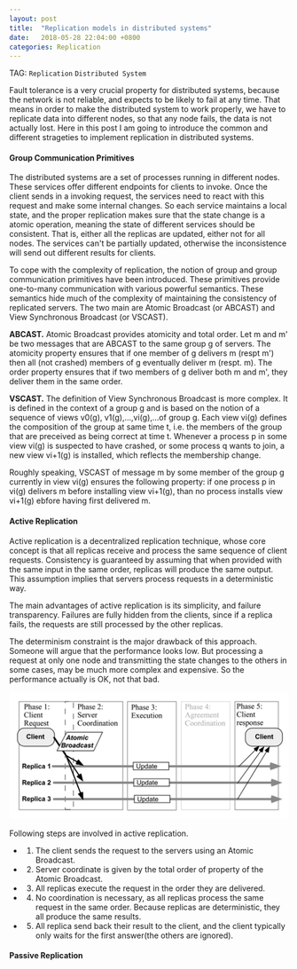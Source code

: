 ```yaml
---
layout: post
title:  "Replication models in distributed systems"
date:   2018-05-28 22:04:00 +0800
categories: Replication
---
```

TAG: `Replication` `Distributed System`

Fault tolerance is a very crucial property for distributed systems, because the network is not reliable, and expects to be likely to fail at any time. That means in order to make the distributed system to work properly, we have to replicate data into different nodes, so that any node fails, the data is not actually lost. Here in this post I am going to introduce the common and different strageties to implement replication in distributed systems.

#### Group Communication Primitives

The distributed systems are a set of processes running in different nodes. These services offer different endpoints for clients to invoke. Once the client sends in a invoking request, the services need to react with this request and make some internal changes. So each service maintains a local state, and the proper replication makes sure that the state change is a atomic operation, meaning the state of different services should be consistent. That is, either all the replicas are updated, either not for all nodes. The services can't be partially updated, otherwise the inconsistence will send out different results for clients. 

To cope with the complexity of replication, the notion of group and group communication primitives have been introduced. These primitives provide one-to-many communication with various powerful semantics. These semantics hide much of the complexity of maintaining the consistency of replicated servers. The two main are Atomic Broadcast (or ABCAST) and View Synchronous Broadcast (or VSCAST). 

**ABCAST.** Atomic Broadcast provides atomicity and total order. Let m and m' be two messages that are ABCAST to the same group g of servers. The atomicity property ensures that if one member of g delivers m (respt m') then all (not crashed) members of g eventually deliver m (respt. m). The order property ensures that if two members of g deliver both m and m', they deliver them in the same order.

**VSCAST.** The definition of View Synchronous Broadcast is more complex. It is defined in the context of a group g and is based on the notion of a sequence of views v0(g), v1(g),...,vi(g),...of group g. Each view vi(g) defines the composition of the group at same time t, i.e. the members of the group that are preceived as being correct at time t. Whenever a process p in some view vi(g) is suspected to have crashed, or some process q wants to join, a new view vi+1(g) is installed, which reflects the membership change.

Roughly speaking, VSCAST of message m by some member of the group g currently in view vi(g) ensures the following property: if one process p in vi(g) delivers m before installing view vi+1(g), than no process installs view vi+1(g) ebfore having first delivered m.

#### Active Replication

Active replication is a decentralized replication technique, whose core concept is that all replicas receive and process the same sequence of client requests. Consistency is guaranteed by assuming that when provided with the same input in the same order, replicas will produce the same output. This assumption implies that servers process requests in a deterministic way.

The main advantages of active replication is its simplicity, and failure transparency. Failures are fully hidden from the clients, since if a replica fails, the requests are still processed by the other replicas.

The determinism constraint is the major drawback of this approach. Someone will argue that the performance looks low. But processing a request at only one node and transmitting the state changes to the others in some cases, may be much more complex and expensive. So the performance actually is OK, not that bad.

![Active Replication](https://raw.githubusercontent.com/ywchang/ywchang.github.io/master/_imgs/active-replication.png)

Following steps are involved in active replication. 

* 1. The client sends the request to the servers using an Atomic Broadcast.
* 2. Server coordinate is given by the total order of property of the Atomic Broadcast.
* 3. All replicas execute the request in the order they are delivered. 
* 4. No coordination is necessary, as all replicas process the same request in the same order. Because replicas are deterministic, they all produce the same results.
* 5. All replica send back their result to the client, and the client typically only waits for the first answer(the others are ignored). 

#### Passive Replication